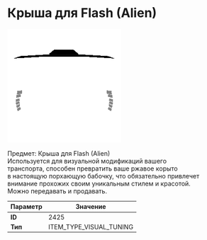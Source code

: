 # Крыша для Flash (Alien)

![Item Image](../img/2425.webp?raw=true)

Предмет: Крыша для Flash (Alien)<br>Используется для визуальной модификаций вашего<br>транспорта, способен превратить ваше ржавое корыто<br>в настоящую порхающую бабочку, что обязательно привлечет<br>внимание прохожих своим уникальным стилем и красотой.<br>Можно передавать и продавать.


| Параметр | Значение |
|----------|----------|
| **ID** | 2425 |
| **Тип** | ITEM_TYPE_VISUAL_TUNING |

